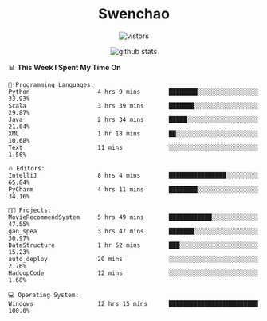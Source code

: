 <h1 align="center">Swenchao</h3>

<p align="center">
  <img src="https://visitor-badge.glitch.me/badge?page_id=Swenchao" alt="vistors" />
</p>

<p align="center">
  <img src="https://github-readme-stats.vercel.app/api?username=Swenchao&count_private=true&show_icons=true&theme=vue-dark&hide_title=true" alt="github stats" />
</p>

<!--START_SECTION:waka-->
📊 **This Week I Spent My Time On** 

```text
💬 Programming Languages: 
Python                   4 hrs 9 mins        ████████░░░░░░░░░░░░░░░░░   33.93% 
Scala                    3 hrs 39 mins       ███████░░░░░░░░░░░░░░░░░░   29.87% 
Java                     2 hrs 34 mins       █████░░░░░░░░░░░░░░░░░░░░   21.04% 
XML                      1 hr 18 mins        ██░░░░░░░░░░░░░░░░░░░░░░░   10.68% 
Text                     11 mins             ░░░░░░░░░░░░░░░░░░░░░░░░░   1.56%

🔥 Editors: 
IntelliJ                 8 hrs 4 mins        ████████████████░░░░░░░░░   65.84% 
PyCharm                  4 hrs 11 mins       ████████░░░░░░░░░░░░░░░░░   34.16%

🐱‍💻 Projects: 
MovieRecommendSystem     5 hrs 49 mins       ████████████░░░░░░░░░░░░░   47.55% 
gan_spea                 3 hrs 47 mins       ███████░░░░░░░░░░░░░░░░░░   30.97% 
DataStructure            1 hr 52 mins        ███░░░░░░░░░░░░░░░░░░░░░░   15.23% 
auto_deploy              20 mins             ░░░░░░░░░░░░░░░░░░░░░░░░░   2.76% 
HadoopCode               12 mins             ░░░░░░░░░░░░░░░░░░░░░░░░░   1.68%

💻 Operating System: 
Windows                  12 hrs 15 mins      █████████████████████████   100.0%

```


<!--END_SECTION:waka-->

